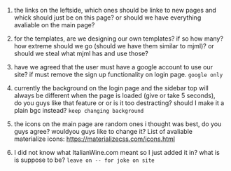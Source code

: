 1. the links on the leftside, which ones should be linke to new pages and whick should just be on this page? or should we have everything avaliable on the main page?

2. for the templates, are we designing our own templates? if so how many? how extreme should we go (should we have them similar to mjml)? or should we steal what mjml has and use those?

3. have we agreed that the user must have a google account to use our site? if must remove the sign up functionality on login page.
`google only`

4. currently the background on the login page and the sidebar top will always be different when the page is loaded (give or take 5 seconds), do you guys like that feature or or is it too destracting? should I make it a plain bgc instead?
`keep changing background`

5. the icons on the main page are random ones i thought was best, do you guys agree? wouldyou guys like to change it? List of avaliable materialize icons: https://materializecss.com/icons.html

6. I did not know what ItalianWine.com meant so I just added it in? what is is suppose to be?
`leave on -- for joke on site`